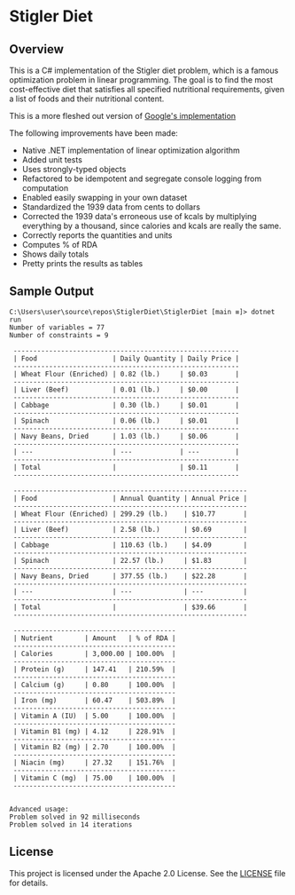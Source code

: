 # Stigler Diet

## Overview

This is a C# implementation of the Stigler diet problem, which is a famous optimization problem in linear programming. The goal is to find the most cost-effective diet that satisfies all specified nutritional requirements, given a list of foods and their nutritional content.

This is a more fleshed out version of [Google's implementation](https://developers.google.com/optimization/lp/stigler_diet)

The following improvements have been made:

- Native .NET implementation of linear optimization algorithm
- Added unit tests
- Uses strongly-typed objects
- Refactored to be idempotent and segregate console logging from computation
- Enabled easily swapping in your own dataset
- Standardized the 1939 data from cents to dollars
- Corrected the 1939 data's erroneous use of kcals by multiplying everything by a thousand, since calories and kcals are really the same.
- Correctly reports the quantities and units
- Computes % of RDA
- Shows daily totals
- Pretty prints the results as tables

## Sample Output

```console
C:\Users\user\source\repos\StiglerDiet\StiglerDiet [main ≡]> dotnet run 
Number of variables = 77
Number of constraints = 9

 --------------------------------------------------------- 
 | Food                   | Daily Quantity | Daily Price |
 --------------------------------------------------------- 
 | Wheat Flour (Enriched) | 0.82 (lb.)     | $0.03       |
 --------------------------------------------------------- 
 | Liver (Beef)           | 0.01 (lb.)     | $0.00       |
 --------------------------------------------------------- 
 | Cabbage                | 0.30 (lb.)     | $0.01       |
 --------------------------------------------------------- 
 | Spinach                | 0.06 (lb.)     | $0.01       |
 ---------------------------------------------------------
 | Navy Beans, Dried      | 1.03 (lb.)     | $0.06       |
 ---------------------------------------------------------
 | ---                    | ---            | ---         |
 ---------------------------------------------------------
 | Total                  |                | $0.11       |
 ---------------------------------------------------------

 -----------------------------------------------------------
 | Food                   | Annual Quantity | Annual Price |
 -----------------------------------------------------------
 | Wheat Flour (Enriched) | 299.29 (lb.)    | $10.77       |
 -----------------------------------------------------------
 | Liver (Beef)           | 2.58 (lb.)      | $0.69        |
 -----------------------------------------------------------
 | Cabbage                | 110.63 (lb.)    | $4.09        |
 -----------------------------------------------------------
 | Spinach                | 22.57 (lb.)     | $1.83        |
 -----------------------------------------------------------
 | Navy Beans, Dried      | 377.55 (lb.)    | $22.28       |
 -----------------------------------------------------------
 | ---                    | ---             | ---          |
 -----------------------------------------------------------
 | Total                  |                 | $39.66       |
 -----------------------------------------------------------

 -----------------------------------------
 | Nutrient        | Amount   | % of RDA |
 -----------------------------------------
 | Calories        | 3,000.00 | 100.00%  |
 -----------------------------------------
 | Protein (g)     | 147.41   | 210.59%  |
 -----------------------------------------
 | Calcium (g)     | 0.80     | 100.00%  |
 -----------------------------------------
 | Iron (mg)       | 60.47    | 503.89%  |
 -----------------------------------------
 | Vitamin A (IU)  | 5.00     | 100.00%  |
 -----------------------------------------
 | Vitamin B1 (mg) | 4.12     | 228.91%  |
 -----------------------------------------
 | Vitamin B2 (mg) | 2.70     | 100.00%  |
 -----------------------------------------
 | Niacin (mg)     | 27.32    | 151.76%  |
 -----------------------------------------
 | Vitamin C (mg)  | 75.00    | 100.00%  |
 -----------------------------------------


Advanced usage:
Problem solved in 92 milliseconds
Problem solved in 14 iterations
```

## License

This project is licensed under the Apache 2.0 License. See the [LICENSE](LICENSE) file for details.
